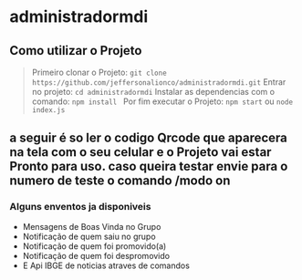 # administradormdi

## Como utilizar o Projeto

> Primeiro clonar o Projeto: ```git clone https://github.com/jeffersonalionco/administradormdi.git```
> Entrar no projeto: ```cd administradormdi```
> Instalar as dependencias com o comando: ```npm install ```
> Por fim executar o Projeto: ```npm start``` ou ```node index.js```

## a seguir é so ler o codigo Qrcode que aparecera na tela com o seu celular e o Projeto vai estar Pronto para uso. caso queira testar envie para o numero de teste o comando /modo on



### Alguns enventos ja disponiveis 
  - Mensagens de Boas Vinda no Grupo
  - Notificação de quem saiu no grupo 
  - Notificação de quem foi promovido(a)
  - Notificação de quem foi despromovido
  - E Api IBGE de noticias atraves de comandos
